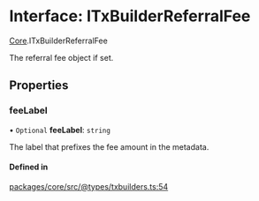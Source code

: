 # Interface: ITxBuilderReferralFee

[Core](../modules/Core.md).ITxBuilderReferralFee

The referral fee object if set.

## Properties

### feeLabel

• `Optional` **feeLabel**: `string`

The label that prefixes the fee amount in the metadata.

#### Defined in

[packages/core/src/@types/txbuilders.ts:54](https://github.com/SundaeSwap-finance/sundae-sdk/blob/main/packages/core/src/@types/txbuilders.ts#L54)
